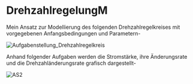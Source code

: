 # DrehzahlregelungM
Mein Ansatz zur Modellierung des folgenden Drehzahlregelkreises mit vorgegebenen Anfangsbedingungen und Parametern-

![Aufgabenstellung_Drehzahlregelkreis](https://github.com/sidaksss/DrehzahlregelungM/assets/147280011/8a79269a-03c4-4fc2-bba7-10d0a09c7384)



Anhand folgender Aufgaben werden die Stromstärke, ihre Änderungsrate und die Drehzahländerungsrate grafisch dargestellt-

![AS2](https://github.com/sidaksss/DrehzahlregelungM/assets/147280011/306c503f-45ba-420d-b140-7e6d7bbbbfcc)

